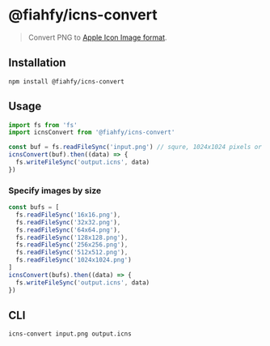 # @fiahfy/icns-convert

> Convert PNG to [Apple Icon Image format](https://en.wikipedia.org/wiki/Apple_Icon_Image_format).

## Installation
```
npm install @fiahfy/icns-convert
```

## Usage
```js
import fs from 'fs'
import icnsConvert from '@fiahfy/icns-convert'

const buf = fs.readFileSync('input.png') // squre, 1024x1024 pixels or more
icnsConvert(buf).then((data) => {
  fs.writeFileSync('output.icns', data)
})
```

### Specify images by size
```js
const bufs = [
  fs.readFileSync('16x16.png'),
  fs.readFileSync('32x32.png'),
  fs.readFileSync('64x64.png'),
  fs.readFileSync('128x128.png'),
  fs.readFileSync('256x256.png'),
  fs.readFileSync('512x512.png'),
  fs.readFileSync('1024x1024.png')
]
icnsConvert(bufs).then((data) => {
  fs.writeFileSync('output.icns', data)
})
```

## CLI
```
icns-convert input.png output.icns
```
